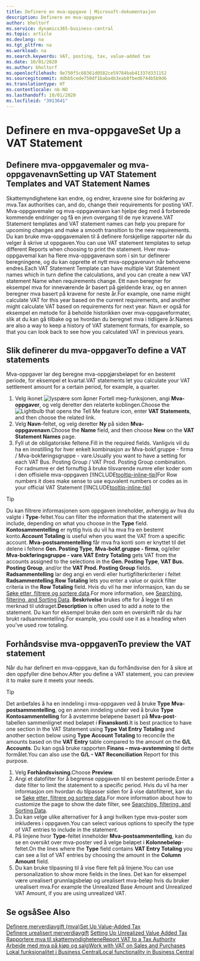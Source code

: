 ```yaml
---
title: Definere en mva-oppgave | Microsoft-dokumentasjon
description: Definere en mva-oppgave
author: bholtorf
ms.service: dynamics365-business-central
ms.topic: article
ms.devlang: na
ms.tgt_pltfrm: na
ms.workload: na
ms.search.keywords: VAT, posting, tax, value-added tax
ms.date: 10/01/2020
ms.author: bholtorf
ms.openlocfilehash: 9e750f5c68361d0582ce59784bab41337d331152
ms.sourcegitcommit: ddbb5cede750df1baba4b3eab8fbed6744b5b9d6
ms.translationtype: HT
ms.contentlocale: nb-NO
ms.lasthandoff: 10/01/2020
ms.locfileid: "3913641"
---
```

# <a name="set-up-a-vat-statement"></a><span data-ttu-id="4b72a-103">Definere en mva-oppgave</span><span class="sxs-lookup"><span data-stu-id="4b72a-103">Set Up a VAT Statement</span></span>

## <a name="setting-up-vat-statement-templates-and-vat-statement-names"></a><span data-ttu-id="4b72a-104">Definere mva-oppgavemaler og mva-oppgavenavn</span><span class="sxs-lookup"><span data-stu-id="4b72a-104">Setting up VAT Statement Templates and VAT Statement Names</span></span>
<span data-ttu-id="4b72a-105">Skattemyndighetene kan endre, og endrer, kravene sine for bokføring av mva.</span><span class="sxs-lookup"><span data-stu-id="4b72a-105">Tax authorities can, and do, change their requirements for posting VAT.</span></span> <span data-ttu-id="4b72a-106">Mva-oppgavemaler og mva-oppgavenavn kan hjelpe deg med å forberede kommende endringer og få en jevn overgang til de nye kravene.</span><span class="sxs-lookup"><span data-stu-id="4b72a-106">VAT Statement templates and VAT statement names can help you prepare for upcoming changes and make a smooth transition to the new requirements.</span></span> <span data-ttu-id="4b72a-107">Du kan bruke mva-oppgavemalen til å definere forskjellige rapporter når du velger å skrive ut oppgaven.</span><span class="sxs-lookup"><span data-stu-id="4b72a-107">You can use VAT statement templates to setup different Reports when choosing to print the statement.</span></span> <span data-ttu-id="4b72a-108">Hver mva-oppgavemal kan ha flere mva-oppgavenavn som i sin tur definerer beregningene, og du kan opprette et nytt mva-oppgavenavn når behovene endres.</span><span class="sxs-lookup"><span data-stu-id="4b72a-108">Each VAT Statement Template can have multiple Vat Statement names which in turn define the calculations, and you can create a new VAT statement Name when requirements change.</span></span> <span data-ttu-id="4b72a-109">Ett navn beregner for eksempel mva for inneværende år basert på gjeldende krav, og en annen beregner mva basert på kravene for neste år.</span><span class="sxs-lookup"><span data-stu-id="4b72a-109">For example, one name might calculate VAT for this year based on the current requirements, and another might calculate VAT based on requirements for next year.</span></span> <span data-ttu-id="4b72a-110">Navn er også for eksempel en metode for å beholde historikken over mva-oppgaveformater, slik at du kan gå tilbake og se hvordan du beregnet mva i tidligere år.</span><span class="sxs-lookup"><span data-stu-id="4b72a-110">Names are also a way to keep a history of VAT statement formats, for example, so that you can look back to see how you calculated VAT in previous years.</span></span>

## <a name="to-define-a-vat-statements"></a><span data-ttu-id="4b72a-111">Slik definerer du mva-oppgaver</span><span class="sxs-lookup"><span data-stu-id="4b72a-111">To define a VAT statements</span></span>
<span data-ttu-id="4b72a-112">Mva-oppgaver lar deg beregne mva-oppgjørsbeløpet for en bestemt periode, for eksempel et kvartal.</span><span class="sxs-lookup"><span data-stu-id="4b72a-112">VAT statements let you calculate your VAT settlement amount for a certain period, for example, a quarter.</span></span>

1. <span data-ttu-id="4b72a-113">Velg ikonet ![lyspære som åpner Fortell meg-funksjonen](media/ui-search/search_small.png "Fortell hva du vil gjøre"), angi **Mva-oppgaver**, og velg deretter den relaterte koblingen.</span><span class="sxs-lookup"><span data-stu-id="4b72a-113">Choose the ![Lightbulb that opens the Tell Me feature](media/ui-search/search_small.png "Tell me what you want to do") icon, enter **VAT Statements**, and then choose the related link.</span></span>  
2. <span data-ttu-id="4b72a-114">Velg **Navn**-feltet, og velg deretter **Ny** på siden **Mva-oppgavenavn**.</span><span class="sxs-lookup"><span data-stu-id="4b72a-114">Choose the **Name** field, and then choose **New** on the **VAT Statement Names** page.</span></span>
3. <span data-ttu-id="4b72a-115">Fyll ut de obligatoriske feltene.</span><span class="sxs-lookup"><span data-stu-id="4b72a-115">Fill in the required fields.</span></span> <span data-ttu-id="4b72a-116">Vanligvis vil du ha en innstilling for hver enkelt kombinasjon av Mva-bokf.gruppe - firma / Mva-bokføringsgruppe - vare.</span><span class="sxs-lookup"><span data-stu-id="4b72a-116">Usually you want to have a setting for each VAT Bus. Posting Group / VAT Prod. Posting Group combination.</span></span> <span data-ttu-id="4b72a-117">For radnumre er det fornuftig å bruke tilsvarende numre eller koder som i den offisielle mva-oppgaven [!INCLUDE[tooltip-inline-tip](includes/tooltip-inline-tip_md.md)]</span><span class="sxs-lookup"><span data-stu-id="4b72a-117">For Row numbers it does make sense to use equvalent numbers or codes as in your official VAT Statement [!INCLUDE[tooltip-inline-tip](includes/tooltip-inline-tip_md.md)]</span></span> 


> [!Tip]
> <span data-ttu-id="4b72a-118">Du kan filtrere informasjonen som oppgaven inneholder, avhengig av hva du valgte i **Type**-feltet.</span><span class="sxs-lookup"><span data-stu-id="4b72a-118">You can filter the information that the statement will include, depending on what you choose in the **Type** field.</span></span> <span data-ttu-id="4b72a-119">**Kontosammentelling** er nyttig hvis du vil ha mva fra en bestemt konto.</span><span class="sxs-lookup"><span data-stu-id="4b72a-119">**Account Totaling** is useful when you want the VAT from a specific account.</span></span>
<span data-ttu-id="4b72a-120">**Mva-postsammentelling** får mva fra konti som er knyttet til det delene i feltene **Gen. Posting Type**, **Mva-bokf.gruppe - firma**, og/eller **Mva-bokføringsgruppe - vare**.</span><span class="sxs-lookup"><span data-stu-id="4b72a-120">**VAT Entry Totaling** gets VAT from the accounts assigned to the selections in the **Gen. Posting Type**, **VAT Bus. Posting Group**, and/or the **VAT Prod. Posting Group** fields.</span></span> <span data-ttu-id="4b72a-121">**Radsammentelling** lar deg angi en verdi eller hurtigfilterkriterier i feltet **Radsammentelling**.</span><span class="sxs-lookup"><span data-stu-id="4b72a-121">**Row Totaling** lets you enter a value or quick filter criteria in the **Row Totaling** field.</span></span> <span data-ttu-id="4b72a-122">Hvis du vil ha mer informasjon, kan du se [Søke etter, filtrere og sortere data](ui-enter-criteria-filters.md).</span><span class="sxs-lookup"><span data-stu-id="4b72a-122">For more information, see [Searching, filtering, and Sorting Data](ui-enter-criteria-filters.md).</span></span> <span data-ttu-id="4b72a-123">**Beskrivelse** brukes ofte for å legge til en merknad til utdraget.</span><span class="sxs-lookup"><span data-stu-id="4b72a-123">**Description** is often used to add a note to the statement.</span></span> <span data-ttu-id="4b72a-124">Du kan for eksempel bruke den som en overskrift når du har brukt radsammentelling.</span><span class="sxs-lookup"><span data-stu-id="4b72a-124">For example, you could use it as a heading when you've used row totaling.</span></span>

## <a name="to-preview-the-vat-statement"></a><span data-ttu-id="4b72a-125">Forhåndsvise mva-oppgaven</span><span class="sxs-lookup"><span data-stu-id="4b72a-125">To preview the VAT statement</span></span>
<span data-ttu-id="4b72a-126">Når du har definert en mva-oppgave, kan du forhåndsvise den for å sikre at den oppfyller dine behov.</span><span class="sxs-lookup"><span data-stu-id="4b72a-126">After you define a VAT statement, you can preview it to make sure it meets your needs.</span></span>
> [!Tip]
> <span data-ttu-id="4b72a-127">Det anbefales å ha en inndeling i mva-oppgaven ved å bruke **Type** **Mva-postsammentelling**, og en annen inndeling under ved å bruke **Type** **Kontosammentelling** for å avstemme beløpene basert på **Mva-post**-tabellen sammenlignet med beløpet i **Finanskonti**.</span><span class="sxs-lookup"><span data-stu-id="4b72a-127">It is best practice to have one section in the VAT Statement using **Type** **Vat Entry Totaling** and another section below using **Type** **Account Totaling** to reconcile the amounts based on the **VAT Entry** table compared to the amount on the **G/L Accounts**.</span></span> <span data-ttu-id="4b72a-128">Du kan også bruke rapporten **Finans – mva-avstemming** til dette formålet.</span><span class="sxs-lookup"><span data-stu-id="4b72a-128">You can also use the **G/L - VAT Reconciliation** Report for this purpose.</span></span>

1. <span data-ttu-id="4b72a-129">Velg **Forhåndsvisning**.</span><span class="sxs-lookup"><span data-stu-id="4b72a-129">Choose **Preview**.</span></span>
2. <span data-ttu-id="4b72a-130">Angi et datofilter for å begrense oppgaven til en bestemt periode.</span><span class="sxs-lookup"><span data-stu-id="4b72a-130">Enter a date filter to limit the statement to a specific period.</span></span> <span data-ttu-id="4b72a-131">Hvis du vil ha mer informasjon om hvordan du tilpasser siden for å vise datofilteret, kan du se [Søke etter, filtrere og sortere data](ui-enter-criteria-filters.md).</span><span class="sxs-lookup"><span data-stu-id="4b72a-131">For more information about how to customize the page to show the date filter, see [Searching, filtering, and Sorting Data](ui-enter-criteria-filters.md).</span></span>
3. <span data-ttu-id="4b72a-132">Du kan velge ulike alternativer for å angi hvilken type mva-poster som inkluderes i oppgaven.</span><span class="sxs-lookup"><span data-stu-id="4b72a-132">You can select various options to specify the type of VAT entries to include in the statement.</span></span>
4. <span data-ttu-id="4b72a-133">På linjene hvor **Type**-feltet inneholder **Mva-postsammentelling**, kan du se en oversikt over mva-poster ved å velge beløpet i **Kolonnebeløp**-feltet.</span><span class="sxs-lookup"><span data-stu-id="4b72a-133">On the lines where the **Type** field contains **VAT Entry Totaling** you can see a list of VAT entries by choosing the amount in the **Column Amount** field.</span></span>
5. <span data-ttu-id="4b72a-134">Du kan bruke tilpasning til å vise flere felt på linjene.</span><span class="sxs-lookup"><span data-stu-id="4b72a-134">You can use personalization to show more fields in the lines.</span></span> <span data-ttu-id="4b72a-135">Det kan for eksempel være urealisert grunnlagsbeløp og urealisert mva-beløp hvis du bruker urealisert mva.</span><span class="sxs-lookup"><span data-stu-id="4b72a-135">For example the Unrealized Base Amount and Unrealized VAT Amount, if you are using unrealized VAT.</span></span>

## <a name="see-also"></a><span data-ttu-id="4b72a-136">Se også</span><span class="sxs-lookup"><span data-stu-id="4b72a-136">See Also</span></span>  
[<span data-ttu-id="4b72a-137">Definere merverdiavgift (mva)</span><span class="sxs-lookup"><span data-stu-id="4b72a-137">Set Up Value-Added Tax</span></span>](finance-setup-vat.md)  
<span data-ttu-id="4b72a-138">[Definere urealisert merverdiavgift](finance-setup-unrealized-vat.md)    </span><span class="sxs-lookup"><span data-stu-id="4b72a-138">[Setting Up Unrealized Value Added Tax](finance-setup-unrealized-vat.md)    </span></span>  
[<span data-ttu-id="4b72a-139">Rapportere mva til skattemyndighetene</span><span class="sxs-lookup"><span data-stu-id="4b72a-139">Report VAT to a Tax Authority</span></span>](finance-how-report-vat.md)  
[<span data-ttu-id="4b72a-140">Arbeide med mva på kjøp og salg</span><span class="sxs-lookup"><span data-stu-id="4b72a-140">Work with VAT on Sales and Purchases</span></span>](finance-work-with-vat.md)  
[<span data-ttu-id="4b72a-141">Lokal funksjonalitet i Business Central</span><span class="sxs-lookup"><span data-stu-id="4b72a-141">Local functionality in Business Central</span></span>](about-localization.md)
